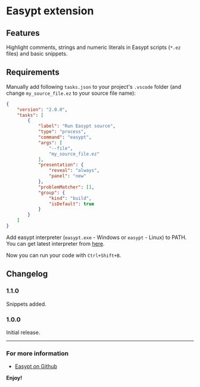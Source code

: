 # Easypt extension


## Features

Highlight comments, strings and numeric literals in Easypt scripts (`*.ez` files) and basic snippets.

## Requirements

Manually add following `tasks.json` to your project's `.vscode` folder (and change `my_source_file.ez` to your source file name):

```json
{
    "version": "2.0.0",
    "tasks": [
        {
            "label": "Run Easypt source",
            "type": "process",
            "command": "easypt",
            "args": [
                "--file",
                "my_source_file.ez"
            ],
            "presentation": {
                "reveal": "always",
                "panel": "new"
            },
            "problemMatcher": [],
            "group": {
                "kind": "build",
                "isDefault": true
            }
        }
    ]
}
```

Add easypt interpreter (`easypt.exe` - Windows or `easypt` - Linux) to PATH. You can get latest interpreter from [here](https://ci.appveyor.com/project/Antollo/easypt).

Now you can run your code with `Ctrl+Shift+B`.

## Changelog

### 1.1.0

Snippets added.

### 1.0.0

Initial release.

---

### For more information

* [Easypt on Github](https://github.com/Antollo/Easypt)

**Enjoy!**
